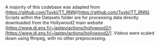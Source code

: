 A majority of this codebase was adapted from (https://github.com/Tuyki/TT_RNN)[https://github.com/Tuyki/TT_RNN]. Scripts within the Datasets folder are for processing data directly downloaded from the Hollywood2 main website (https://www.di.ens.fr/~laptev/actions/hollywood2/)[https://www.di.ens.fr/~laptev/actions/hollywood2/]. Videos were scaled down using ffmpeg, with no other preprocessing.
